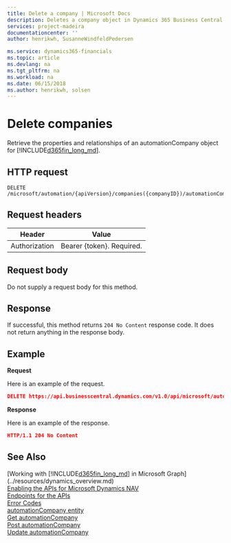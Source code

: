 ```yaml
---
title: Delete a company | Microsoft Docs
description: Deletes a company object in Dynamics 365 Business Central.
services: project-madeira
documentationcenter: ''
author: henrikwh, SusanneWindfeldPedersen

ms.service: dynamics365-financials
ms.topic: article
ms.devlang: na
ms.tgt_pltfrm: na
ms.workload: na
ms.date: 06/15/2018
ms.author: henrikwh, solsen
---
```


# Delete companies
Retrieve the properties and relationships of an automationCompany object for [!INCLUDE[d365fin_long_md](../../includes/d365fin_long_md.md)].

## HTTP request
```
DELETE /microsoft/automation/{apiVersion}/companies({companyID})/automationCompanies({companyIDToBeDeleted})
```

## Request headers
|Header|Value|
|------|-----|
|Authorization  |Bearer {token}. Required. |

## Request body
Do not supply a request body for this method.

## Response
If successful, this method returns ```204 No Content``` response code. It does not return anything in the response body.

## Example

**Request**

Here is an example of the request.
```json
DELETE https://api.businesscentral.dynamics.com/v1.0/api/microsoft/automation/beta/companies({id})/automationCompanies({{companyIDToBeDeleted}})
```

**Response**

Here is an example of the response. 
```json
HTTP/1.1 204 No Content
```


## See Also
[Working with [!INCLUDE[d365fin_long_md](../../includes/d365fin_long_md.md)] in Microsoft Graph](../resources/dynamics_overview.md)  
[Enabling the APIs for Microsoft Dynamics NAV](../../enabling-apis-for-dynamics-nav.md)  
[Endpoints for the APIs](../../endpoints-apis-for-dynamics.md)  
[Error Codes](../dynamics_error_codes.md)  
[automationCompany entity](../resources/microsoft/automation/dynamics_automationCompany.md)  
[Get automationCompany](../api/microsoft/automation/dynamics_automationCompanies_get.md)  
[Post automationCompany](../api/microsoft/automation/dynamics_automationCompanies_post.md)  
[Update automationCompany](../api/microsoft/automation/dynamics_automationCompanies_update.md)  

